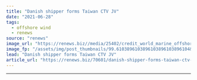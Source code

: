 ```yaml
---
title: "Danish shipper forms Taiwan CTV JV"
date: "2021-06-28"
tags: 
  - offshore wind
  - renews
source: "renews"
image_url: "https://renews.biz//media/25402/credit_world_marine_offshore.jpeg?mode=crop&width=770&heightratio=0.6103896103896103896103896104&slimmage=true"
image_fp: "/assets/img/post_thumbnails/99.6103896103896103896103896104&slimmage=true"
lead: "Danish shipper forms Taiwan CTV JV"
article_url: "https://renews.biz/70601/danish-shipper-forms-taiwan-ctv-jv/"
---
```


---
